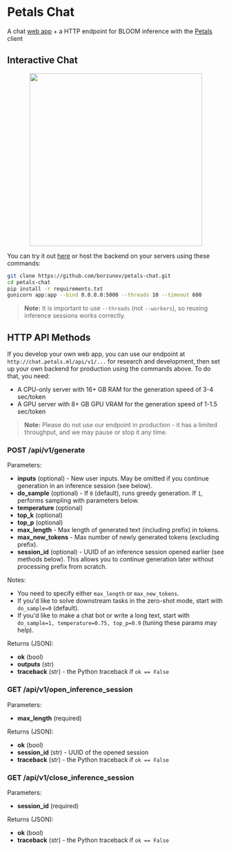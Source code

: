 # Petals Chat

A chat [web app](http://chat.petals.ml) + a HTTP endpoint for BLOOM inference with the [Petals](https://petals.ml) client

## Interactive Chat

<div align="center">
<img src="https://i.imgur.com/p2nwiho.png" width="400px">
</div>

You can try it out [here](http://chat.petals.ml) or host the backend on your servers using these commands:

```bash
git clone https://github.com/borzunov/petals-chat.git
cd petals-chat
pip install -r requirements.txt
gunicorn app:app --bind 0.0.0.0:5000 --threads 10 --timeout 600
```

> **Note:** It is important to use `--threads` (not `--workers`), so reusing inference sessions works correctly.

## HTTP API Methods

If you develop your own web app, you can use our endpoint at `http://chat.petals.ml/api/v1/...` for research and development, then set up your own backend for production using the commands above. To do that, you need:

- A CPU-only server with 16+ GB RAM for the generation speed of 3-4 sec/token
- A GPU server with 8+ GB GPU VRAM for the generation speed of 1-1.5 sec/token

> **Note:** Please do not use our endpoint in production - it has a limited throughput, and we may pause or stop it any time.

### POST /api/v1/generate

Parameters:

- **inputs** (optional) - New user inputs. May be omitted if you continue generation in an inference session (see below).
- **do_sample** (optional) - If `0` (default), runs greedy generation. If `1`, performs sampling with parameters below.
- **temperature** (optional)
- **top_k** (optional)
- **top_p** (optional)
- **max_length** - Max length of generated text (including prefix) in tokens.
- **max_new_tokens** - Max number of newly generated tokens (excluding prefix).
- **session_id** (optional) - UUID of an inference session opened earlier (see methods below). This allows you to continue generation later without processing prefix from scratch.

Notes:

- You need to specify either `max_length` or `max_new_tokens`.
- If you'd like to solve downstream tasks in the zero-shot mode, start with `do_sample=0` (default).
- If you'd like to make a chat bot or write a long text, start with `do_sample=1, temperature=0.75, top_p=0.9` (tuning these params may help).

Returns (JSON):

- **ok** (bool)
- **outputs** (str)
- **traceback** (str) - the Python traceback if `ok == False`

### GET /api/v1/open_inference_session

Parameters:

- **max_length** (required)

Returns (JSON):

- **ok** (bool)
- **session_id** (str) - UUID of the opened session
- **traceback** (str) - the Python traceback if `ok == False`

### GET /api/v1/close_inference_session

Parameters:

- **session_id** (required)

Returns (JSON):

- **ok** (bool)
- **traceback** (str) - the Python traceback if `ok == False`
